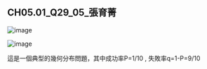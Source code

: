 ## CH05.01_Q29_05_張育菁 

![image](https://github.com/user-attachments/assets/d4eebca3-05c1-4f72-98b3-7b5a6b03ddbb)

![image](https://github.com/user-attachments/assets/5a430b07-31fa-4dcf-9faf-25805c644a35)

這是一個典型的幾何分布問題，其中成功率P=1/10 , 失敗率q=1-P=9/10

